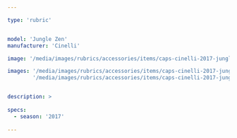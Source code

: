 ```yaml
---

type: 'rubric'


model: 'Jungle Zen'
manufacturer: 'Cinelli'

image: '/media/images/rubrics/accessories/items/caps-cinelli-2017-jungle-zen_1.jpg'

images: '/media/images/rubrics/accessories/items/caps-cinelli-2017-jungle-zen_2.jpg'
        '/media/images/rubrics/accessories/items/caps-cinelli-2017-jungle-zen_3.jpg'


description: >
    
specs:
  - season: '2017'
    
---
```


